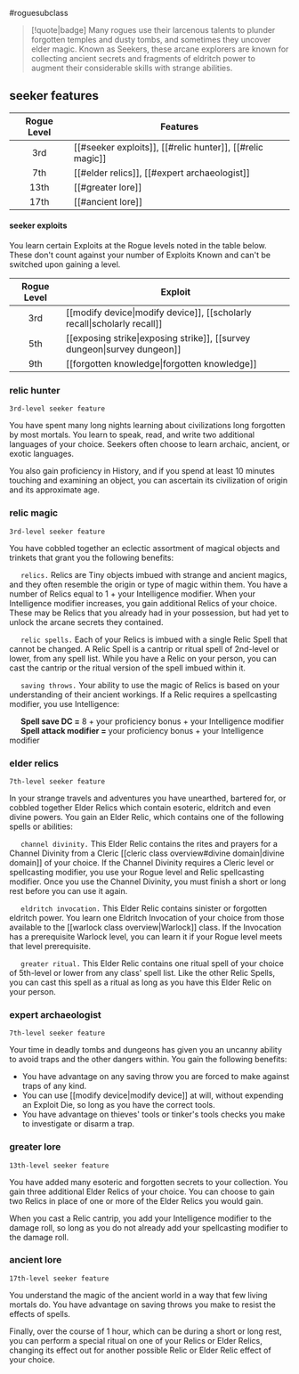 #roguesubclass

> [!quote|badge] 
> Many rogues use their larcenous talents to plunder forgotten temples and dusty tombs, and sometimes they uncover elder magic. Known as Seekers, these arcane explorers are known for collecting ancient secrets and fragments of eldritch power to augment their considerable skills with strange abilities.
## seeker features
| **Rogue Level** | **Features**                                              |
| :-------------: | --------------------------------------------------------- |
|       3rd       | [[#seeker exploits]], [[#relic hunter]], [[#relic magic]] |
|       7th       | [[#elder relics]], [[#expert archaeologist]]              |
|      13th       | [[#greater lore]]                                         |
|      17th       | [[#ancient lore]]                                         |
#### seeker exploits
You learn certain Exploits at the Rogue levels noted in the table below. These don't count against your number of Exploits Known and can't be switched upon gaining a level.

| **Rogue Level** | **Exploit**                                                                                                |
| :-------------: | ---------------------------------------------------------------------------------------------------------- |
|       3rd       | [[modify device\|modify device]], [[scholarly recall\|scholarly recall]] |
|       5th       | [[exposing strike\|exposing strike]], [[survey dungeon\|survey dungeon]] |
|       9th       | [[forgotten knowledge\|forgotten knowledge]]                                              |

### relic hunter
`3rd-level seeker feature`

You have spent many long nights learning about civilizations long forgotten by most mortals. You learn to speak, read, and write two additional languages of your choice. Seekers often choose to learn archaic, ancient, or exotic languages.

You also gain proficiency in History, and if you spend at least 10 minutes touching and examining an object, you can ascertain its civilization of origin and its approximate age.
### relic magic
`3rd-level seeker feature`

You have cobbled together an eclectic assortment of magical objects and trinkets that grant you the following benefits:

$\quad$ `relics.` Relics are Tiny objects imbued with strange and ancient magics, and they often resemble the origin or type of magic within them. You have a number of Relics equal to 1 + your Intelligence modifier. When your Intelligence modifier increases, you gain additional Relics of your choice. These may be Relics that you already had in your possession, but had yet to unlock the arcane secrets they contained.

$\quad$ `relic spells.` Each of your Relics is imbued with a single Relic Spell that cannot be changed. A Relic Spell is a cantrip or ritual spell of 2nd-level or lower, from any spell list. While you have a Relic on your person, you can cast the cantrip or the ritual version of the spell imbued within it.

$\quad$ `saving throws.` Your ability to use the magic of Relics is based on your understanding of their ancient workings. If a Relic requires a spellcasting modifier, you use Intelligence:

$\quad$ **Spell save DC =** 8 + your proficiency bonus + your Intelligence modifier
$\quad$ **Spell attack modifier =** your proficiency bonus + your Intelligence modifier
### elder relics
`7th-level seeker feature`

In your strange travels and adventures you have unearthed, bartered for, or cobbled together Elder Relics which contain esoteric, eldritch and even divine powers. You gain an Elder Relic, which contains one of the following spells or abilities:

$\quad$ `channel divinity.` This Elder Relic contains the rites and prayers for a Channel Divinity from a Cleric [[cleric class overview#divine domain|divine domain]] of your choice. If the Channel Divinity requires a Cleric level or spellcasting modifier, you use your Rogue level and Relic spellcasting modifier. Once you use the Channel Divinity, you must finish a short or long rest before you can use it again.

$\quad$ `eldritch invocation.` This Elder Relic contains sinister or forgotten eldritch power. You learn one Eldritch Invocation of your choice from those available to the [[warlock class overview|Warlock]] class. If the Invocation has a prerequisite Warlock level, you can learn it if your Rogue level meets that level prerequisite.

$\quad$ `greater ritual.` This Elder Relic contains one ritual spell of your choice of 5th-level or lower from any class' spell list. Like the other Relic Spells, you can cast this spell as a ritual as long as you have this Elder Relic on your person.
### expert archaeologist
`7th-level seeker feature`

Your time in deadly tombs and dungeons has given you an uncanny ability to avoid traps and the other dangers within. You gain the following benefits:
- You have advantage on any saving throw you are forced to make against traps of any kind.
- You can use [[modify device|modify device]] at will, without expending an Exploit Die, so long as you have the correct tools.
- You have advantage on thieves' tools or tinker's tools checks you make to investigate or disarm a trap.
### greater lore
`13th-level seeker feature`

You have added many esoteric and forgotten secrets to your collection. You gain three additional Elder Relics of your choice. You can choose to gain two Relics in place of one or more of the Elder Relics you would gain.

When you cast a Relic cantrip, you add your Intelligence modifier to the damage roll, so long as you do not already add your spellcasting modifier to the damage roll.
### ancient lore
`17th-level seeker feature`

You understand the magic of the ancient world in a way that few living mortals do. You have advantage on saving throws you make to resist the effects of spells.

Finally, over the course of 1 hour, which can be during a short or long rest, you can perform a special ritual on one of your Relics or Elder Relics, changing its effect out for another possible Relic or Elder Relic effect of your choice.

